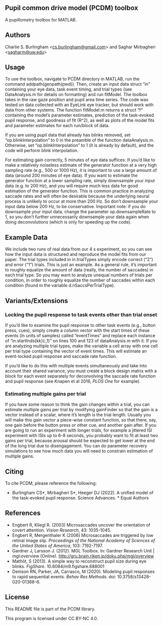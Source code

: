 ## Pupil common drive model (PCDM) toolbox ########################
A pupillometry toolbox for MATLAB.

## Authors ########################################################
Charlie S. Burlingham &lt;<cs.burlingham@gmail.com>&gt; and Saghar Mirbagheri &lt;<sagharm@uw.edu>&gt;

## Usage ############################################################
To use the toolbox, navigate to PCDM directory in MATLAB, run the command addpath(genpath(pwd)). Then, create an input data struct “in” containing your eye data, task event timing, and trial types (see DataAnalysis.m for details on formatting) and run fitModel. The toolbox takes in the raw gaze position and pupil area time series. The code was tested on data collected with an EyeLink eye tracker, but should work with data from other systems. The function fitModel.m returns a struct “f” containing the model’s parameter estimates, prediction of the task-evoked pupil response, and goodness of fit (R^2), as well as plots of the model fits and parameter estimates for each run/block of data.

If you are using pupil data that already has blinks removed, set “op.blinkInterpolation” to 0 in the preamble of the function dataAnalysis.m. Otherwise, set “op.blinkInterpolation” to 1 (it is already by default), and the code will perform blink interpolation.

For estimating gain correctly, 5 minutes of eye data suffices. If you’d like to make a relatively noiseless estimate of the generator function at a very high sampling rate (e.g., 500 or 1000 Hz), it is important to use a large amount of data (around 200 minutes of eye data). If you want to estimate the generator function at a lower sampling rate, simply downsample your input data (e.g. to 200 Hz), and you will require much less data for good estimation of the generator function. This is common practice in analyzing saccade rates and will often be desirable because the underlying neural process is unlikely to occur at more than 200 Hz. So don’t downsample your input data below 200 Hz, to be conservative. Important note: if you do downsample your input data, change the parameter op.downsampleRate to 1, so you don’t further unnecessarily downsample your data again when doing deconvolutions (which is only for speeding up the code). 

## Example Data ###################################################
We include two runs of real data from our 4 s experiment, so you can see how the input data is structured and reproduce the model fits from our paper. The trial types included in in.trialTypes simply encode correct (“2”) and error (“1”) trials. This is just an example. As a general rule, it’s important to roughly equalize the amount of data (really, the number of saccades) in each trial type. So you may want to analyze unequal numbers of trials per condition, in order to roughly equalize the number of saccades within each condition (found in the variable d.nSaccsPerTrialType).

## Variants/Extensions ############################################

### Locking the pupil response to task events other than trial onset
If you’d like to examine the pupil response to other task events (e.g., button press, cues), simply create a column vector with the start times of these events (in units of samples) called “eventTimes” and replace each instance of “in.startInds{kk}(:,1)” on lines 100 and 123 of dataAnalysis.m with it. If you are analyzing multiple trial types, make the variable a cell array with one cell per trial type containing the vector of event times. This will estimate an event-locked pupil response and saccade rate function.

If you’d like to do this with multiple events simultaneously and take into account their shared variance, you must create a block design matrix with a block for each event separately for deconvolving the saccade rate function and pupil response (see Knapen et al 2016, *PLOS One* for example).

### Estimating multiple gains per trial
If you have some reason to think the gain changes within a trial, you can estimate multiple gains per trial by modifying gainFinder so that the gain is a vector instead of a scalar, where it’s length is the trial length. Usually you will make this gain vector a piece-wise constant function, so that there, say, one gain before the button press or other cue, and another gain after. If you are going to run an experiment with longer trials, for example a jittered ISI experiment with ISIs up to 6-8 seconds, you probably want to fit at least two gains per trial, because arousal should be expected to get lower at the end of the long trial due to disengagement. You can do parameter recovery simulations to see how much data you will need to constrain estimation of multiple gains.

## Citing #########################################################

To cite PCDM, please reference the following:
* Burlingham CS*, Mirbagheri S*, Heeger DJ (2022). A unified model of the task-evoked pupil response. Science Advances. * Equal Authors

## References #####################################################

* Engbert R, Kliegl R. (2003) Microsaccades uncover the orientation of covert attention. *Vision Research*, 43: 1035-1045.
* Engbert R, Mergenthaler K (2006) Microsaccades are triggered by low retinal image slip. *Proceedings of the National Academy of Sciences of the United States of America*, 103: 7192-7197.
* Gardner J, Larsson J. (2012). MGL Toolbox. In: Gardner Research Unit | mgl:overview (Online). http://gru.brain.riken.jp/doku.php/mgl/overview
* Mathôt, S (2013). A simple way to reconstruct pupil size during eye blinks. *FigShare*. 10.6084/m9.figshare.688001
* Denison RN, Parker, JA, Carrasco, M (2020). Modeling pupil responses to rapid sequential events. *Behav Res Methods.* doi: 10.3758/s13428-020-01368-6.

## License ########################################################

This README file is part of the PCDM library.

This program is licensed under CC BY-NC 4.0.